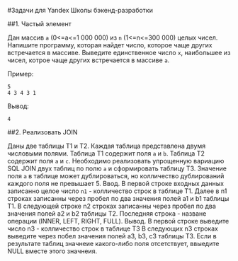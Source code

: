 #Задачи для Yandex Школы бэкенд-разработки

##1. Частый элемент

Дан массив `a` (0<=a<=1 000 000) из `n` (1<=n<=300 000) целых чисел. Напишите программу, которая найдет число, которое чаще других встречается в массиве. Выведите единственное число `x`, наибольшее из чисел, котрое чаще других встречается в массиве `a`.

Пример:
```
5
4 3 4 3 1
```
Вывод:
```
4
```

##2. Реализовать JOIN

Даны две таблицы T1 и T2. Каждая таблица представлена двумя числовыми полями. Таблица T1 содержит поля `a` и `b`. Таблица T2 содержит поля `a` и `c`. Необходимо реализовать упрощенную вариацию SQL JOIN двух таблиц по полю `a` и сформировать таблицу T3. Значение поля `a` в таблице может дублироваться, но колличество дублирований каждого поля не превышает 5.
Ввод. В первой строке входных данных записанно целое число `n1` - колличество строк в таблице Т1. Далее в n1 строках записанны через пробел по два значения полей a1 и b1 таблицы Т1. В следующей строке n2 строках записанны через пробел по два значения полей a2 и b2 таблицы Т2. Последняя строка - назване операции (INNER, LEFT, RIGHT, FULL).
Вывод. В первой строке выведите число n3 - колличество строк в таблице Т3 В следующих n3 строках выведите через побел значения полей a3, b3, c3 таблицы Т3. Если в результате таблиц значнеие какого-либо поля отсетствует, ввыедите NULL вместе этого значнеия. 

